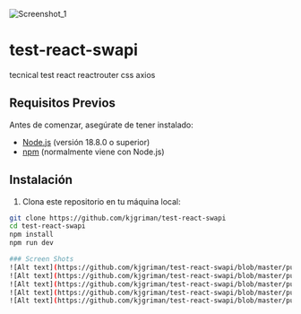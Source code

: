 ![Screenshot_1](https://github.com/kjgriman/test-react-swapi/assets/29762514/3d473be7-07f6-48c1-a418-93521d7d29c0)

# test-react-swapi
tecnical test react reactrouter css axios

## Requisitos Previos

Antes de comenzar, asegúrate de tener instalado:

- [Node.js](https://nodejs.org/) (versión 18.8.0 o superior)
- [npm](https://www.npmjs.com/) (normalmente viene con Node.js)

## Instalación

1. Clona este repositorio en tu máquina local:

```bash
git clone https://github.com/kjgriman/test-react-swapi
cd test-react-swapi
npm install
npm run dev

### Screen Shots
![Alt text](https://github.com/kjgriman/test-react-swapi/blob/master/public/Screenshot_1.png "screenshot 1")
![Alt text](https://github.com/kjgriman/test-react-swapi/blob/master/public/Screenshot_2.png "screenshot 2")
![Alt text](https://github.com/kjgriman/test-react-swapi/blob/master/public/Screenshot_3.png "screenshot 3")
![Alt text](https://github.com/kjgriman/test-react-swapi/blob/master/public/Screenshot_4.png "screenshot 4")
![Alt text](https://github.com/kjgriman/test-react-swapi/blob/master/public/Screenshot_5.png "screenshot 5")







